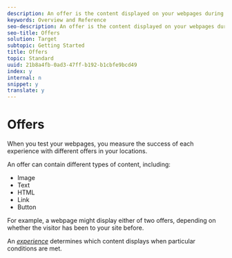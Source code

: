 ```yaml
---
description: An offer is the content displayed on your webpages during campaigns or activities.
keywords: Overview and Reference
seo-description: An offer is the content displayed on your webpages during campaigns or activities.
seo-title: Offers
solution: Target
subtopic: Getting Started
title: Offers
topic: Standard
uuid: 21b8a4fb-0ad3-47ff-b192-b1cbfe9bcd49
index: y
internal: n
snippet: y
translate: y
---
```


# Offers

When you test your webpages, you measure the success of each experience with different offers in your locations. 

An offer can contain different types of content, including: 


* Image
* Text
* HTML
* Link
* Button


For example, a webpage might display either of two offers, depending on whether the visitor has been to your site before. 

An *[ experience](../../c_intro/c_target_concepts/c_experience.md#concept_B91F0F36E9F24AA58A3C6BC0A02871E8)* determines which content displays when particular conditions are met. 
